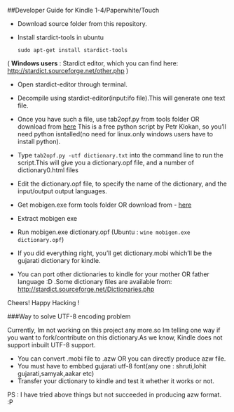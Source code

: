 ##Developer Guide for Kindle 1-4/Paperwhite/Touch

- Download source folder from this repository. 
- Install stardict-tools in ubuntu 
  
  `sudo apt-get install stardict-tools` 

( **Windows users** : Stardict editor, which you can find here: http://stardict.sourceforge.net/other.php )
- Open stardict-editor through terminal.
- Decompile using stardict-editor(input:ifo file).This will generate one text file.
- Once you have such a file, use tab2opf.py from tools folder OR download from [here](http://www.klokan.cz/projects/stardict-lingea/)
  This is a free python script by Petr Klokan, so you’ll need python isntalled(no need for linux.only windows users
  have to install python).

- Type `tab2opf.py -utf dictionary.txt` into the command line to run the script.This will give you a dictionary.opf file, and a number of dictionary0.html files

- Edit the dictionary.opf file, to specify the name of the dictionary, and the input/output output languages.

- Get mobigen.exe form tools folder OR download from - [here](http://www.mobipocket.com/soft/prcgen/mobigen.zip)

- Extract mobigen exe

- Run mobigen.exe dictionary.opf (Ubuntu : `wine mobigen.exe dictionary.opf`)

- If you did everything right, you’ll get dictionary.mobi which’ll be the gujarati dictionary for kindle.

- You can port other dictionaries to kindle for your mother OR father language :D .Some dictionary files are available from: http://stardict.sourceforge.net/Dictionaries.php

Cheers! Happy Hacking !

###Way to solve UTF-8 encoding problem

Currently, Im not working on this project any more.so Im telling one way if you want to fork/contribute on this dictionary.As we know, Kindle does not support inbuilt UTF-8 support.
- You can convert .mobi file to .azw OR you can directly produce azw file.
- You must have to embbed gujarati utf-8 font(any one : shruti,lohit gujarati,samyak,aakar etc)
- Transfer your dictionary to kindle and test it whether it works or not.

PS : I have tried above things but not succeeded in producing azw format. :P
